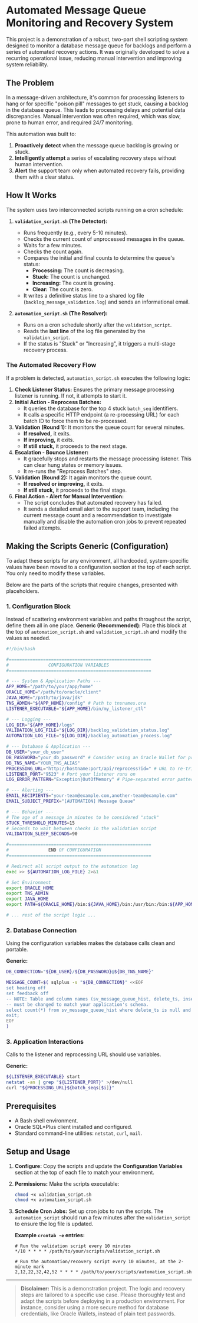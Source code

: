 # Automated Message Queue Monitoring and Recovery System

This project is a demonstration of a robust, two-part shell scripting system designed to monitor a database message queue for backlogs and perform a series of automated recovery actions. It was originally developed to solve a recurring operational issue, reducing manual intervention and improving system reliability.

## The Problem

In a message-driven architecture, it's common for processing listeners to hang or for specific "poison pill" messages to get stuck, causing a backlog in the database queue. This leads to processing delays and potential data discrepancies. Manual intervention was often required, which was slow, prone to human error, and required 24/7 monitoring.

This automation was built to:
1.  **Proactively detect** when the message queue backlog is growing or stuck.
2.  **Intelligently attempt** a series of escalating recovery steps without human intervention.
3.  **Alert** the support team only when automated recovery fails, providing them with a clear status.

## How It Works

The system uses two interconnected scripts running on a cron schedule:

1.  **`validation_script.sh` (The Detector):**
    *   Runs frequently (e.g., every 5-10 minutes).
    *   Checks the current count of unprocessed messages in the queue.
    *   Waits for a few minutes.
    *   Checks the count again.
    *   Compares the initial and final counts to determine the queue's status:
        *   **Processing:** The count is decreasing.
        *   **Stuck:** The count is unchanged.
        *   **Increasing:** The count is growing.
        *   **Clear:** The count is zero.
    *   It writes a definitive status line to a shared log file (`backlog_message_validation.log`) and sends an informational email.

2.  **`automation_script.sh` (The Resolver):**
    *   Runs on a cron schedule shortly after the `validation_script`.
    *   Reads the **last line** of the log file generated by the `validation_script`.
    *   If the status is "Stuck" or "Increasing", it triggers a multi-stage recovery process.

### The Automated Recovery Flow

If a problem is detected, `automation_script.sh` executes the following logic:

1.  **Check Listener Status:** Ensures the primary message processing listener is running. If not, it attempts to start it.
2.  **Initial Action - Reprocess Batches:**
    *   It queries the database for the top 4 stuck `batch_seq` identifiers.
    *   It calls a specific HTTP endpoint (a re-processing URL) for each batch ID to force them to be re-processed.
3.  **Validation (Round 1):** It monitors the queue count for several minutes.
    *   **If resolved,** it exits.
    *   **If improving,** it exits.
    *   **If still stuck,** it proceeds to the next stage.
4.  **Escalation - Bounce Listener:**
    *   It gracefully stops and restarts the message processing listener. This can clear hung states or memory issues.
    *   It re-runs the "Reprocess Batches" step.
5.  **Validation (Round 2):** It again monitors the queue count.
    *   **If resolved or improving,** it exits.
    *   **If still stuck,** it proceeds to the final stage.
6.  **Final Action - Alert for Manual Intervention:**
    *   The script concludes that automated recovery has failed.
    *   It sends a detailed email alert to the support team, including the current message count and a recommendation to investigate manually and disable the automation cron jobs to prevent repeated failed attempts.

## Making the Scripts Generic (Configuration)

To adapt these scripts for any environment, all hardcoded, system-specific values have been moved to a configuration section at the top of each script. You only need to modify these variables.

Below are the parts of the scripts that require changes, presented with placeholders.

### 1. Configuration Block

Instead of scattering environment variables and paths throughout the script, define them all in one place.
**Generic (Recommended):**
Place this block at the top of `automation_script.sh` and `validation_script.sh` and modify the values as needed.

```bash
#!/bin/bash

#======================================================
#               CONFIGURATION VARIABLES
#======================================================

# --- System & Application Paths ---
APP_HOME="/path/to/your/app/home"
ORACLE_HOME="/path/to/oracle/client"
JAVA_HOME="/path/to/java/jdk"
TNS_ADMIN="${APP_HOME}/config" # Path to tnsnames.ora
LISTENER_EXECUTABLE="${APP_HOME}/bin/my_listener_ctl"

# --- Logging ---
LOG_DIR="${APP_HOME}/logs"
VALIDATION_LOG_FILE="${LOG_DIR}/backlog_validation_status.log"
AUTOMATION_LOG_FILE="${LOG_DIR}/backlog_automation_process.log"

# --- Database & Application ---
DB_USER="your_db_user"
DB_PASSWORD="your_db_password" # Consider using an Oracle Wallet for production
DB_TNS_NAME="YOUR_TNS_ALIAS"
PROCESSING_URL="http://hostname:port/api/reprocess?id=" # URL to re-trigger a batch
LISTENER_PORT="9523" # Port your listener runs on
LOG_ERROR_PATTERN="Exception|OutOfMemory" # Pipe-separated error patterns in listener log

# --- Alerting ---
EMAIL_RECIPIENTS="your-team@example.com,another-team@example.com"
EMAIL_SUBJECT_PREFIX="[AUTOMATION] Message Queue"

# --- Behavior ---
# The age of a message in minutes to be considered "stuck"
STUCK_THRESHOLD_MINUTES=15
# Seconds to wait between checks in the validation script
VALIDATION_SLEEP_SECONDS=90

#======================================================
#               END OF CONFIGURATION
#======================================================

# Redirect all script output to the automation log
exec >> ${AUTOMATION_LOG_FILE} 2>&1

# Set Environment
export ORACLE_HOME
export TNS_ADMIN
export JAVA_HOME
export PATH=${ORACLE_HOME}/bin:${JAVA_HOME}/bin:/usr/bin:/bin:${APP_HOME}/bin

# ... rest of the script logic ...
```

### 2. Database Connection

Using the configuration variables makes the database calls clean and portable.

**Generic:**
```bash
DB_CONNECTION="${DB_USER}/${DB_PASSWORD}@${DB_TNS_NAME}"

MESSAGE_COUNT=$( sqlplus -s "${DB_CONNECTION}" <<EOF
set heading off
set feedback off
-- NOTE: Table and column names (sv_message_queue_hist, delete_ts, insert_ts)
-- must be changed to match your application's schema.
select count(*) from sv_message_queue_hist where delete_ts is null and insert_ts < sysdate - ${STUCK_THRESHOLD_MINUTES}/1440;
exit;
EOF
)
```

### 3. Application Interactions

Calls to the listener and reprocessing URL should use variables.

**Generic:**
```bash
${LISTENER_EXECUTABLE} start
netstat -an | grep "${LISTENER_PORT}" >/dev/null
curl "${PROCESSING_URL}${batch_seqs[$i]}"
```

## Prerequisites

*   A Bash shell environment.
*   Oracle SQL*Plus client installed and configured.
*   Standard command-line utilities: `netstat`, `curl`, `mail`.

## Setup and Usage

1.  **Configure:** Copy the scripts and update the **Configuration Variables** section at the top of each file to match your environment.
2.  **Permissions:** Make the scripts executable:
    ```sh
    chmod +x validation_script.sh
    chmod +x automation_script.sh
    ```
3.  **Schedule Cron Jobs:** Set up cron jobs to run the scripts. The `automation_script` should run a few minutes after the `validation_script` to ensure the log file is updated.

    **Example `crontab -e` entries:**
    ```cron
    # Run the validation script every 10 minutes
    */10 * * * * /path/to/your/scripts/validation_script.sh

    # Run the automation/recovery script every 10 minutes, at the 2-minute mark
    2,12,22,32,42,52 * * * * /path/to/your/scripts/automation_script.sh
    ```

---
> **Disclaimer:** This is a demonstration project. The logic and recovery steps are tailored to a specific use case. Please thoroughly test and adapt the scripts before deploying in a production environment. For instance, consider using a more secure method for database credentials, like Oracle Wallets, instead of plain text passwords.
